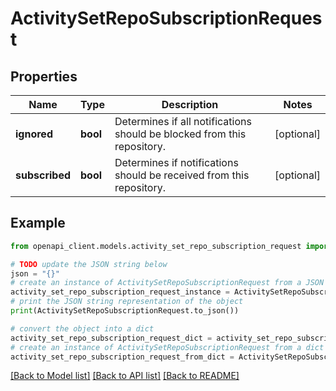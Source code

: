 # ActivitySetRepoSubscriptionRequest


## Properties

Name | Type | Description | Notes
------------ | ------------- | ------------- | -------------
**ignored** | **bool** | Determines if all notifications should be blocked from this repository. | [optional] 
**subscribed** | **bool** | Determines if notifications should be received from this repository. | [optional] 

## Example

```python
from openapi_client.models.activity_set_repo_subscription_request import ActivitySetRepoSubscriptionRequest

# TODO update the JSON string below
json = "{}"
# create an instance of ActivitySetRepoSubscriptionRequest from a JSON string
activity_set_repo_subscription_request_instance = ActivitySetRepoSubscriptionRequest.from_json(json)
# print the JSON string representation of the object
print(ActivitySetRepoSubscriptionRequest.to_json())

# convert the object into a dict
activity_set_repo_subscription_request_dict = activity_set_repo_subscription_request_instance.to_dict()
# create an instance of ActivitySetRepoSubscriptionRequest from a dict
activity_set_repo_subscription_request_from_dict = ActivitySetRepoSubscriptionRequest.from_dict(activity_set_repo_subscription_request_dict)
```
[[Back to Model list]](../README.md#documentation-for-models) [[Back to API list]](../README.md#documentation-for-api-endpoints) [[Back to README]](../README.md)


